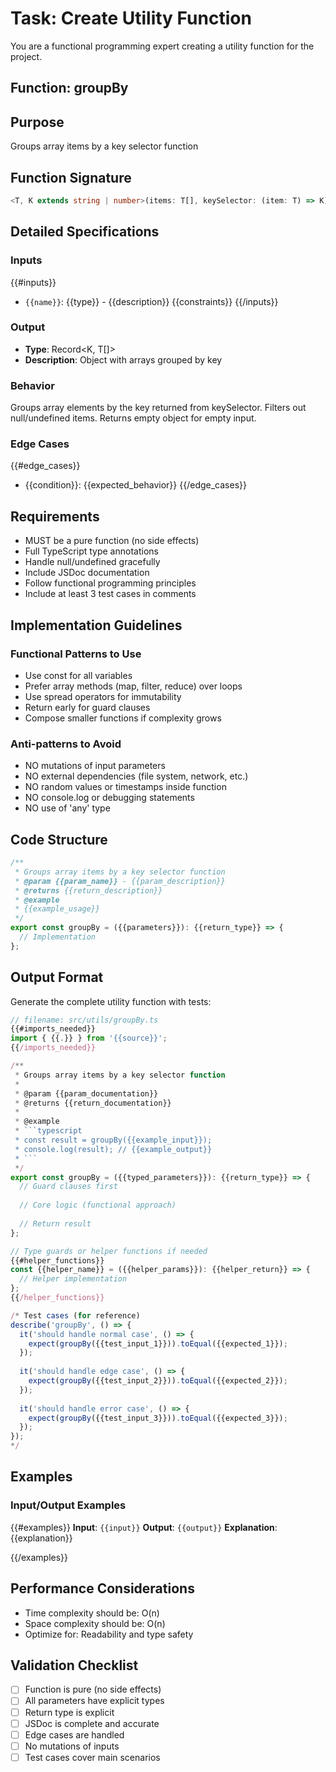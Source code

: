 # Task: Create Utility Function

You are a functional programming expert creating a utility function for the project.

## Function: groupBy

## Purpose
Groups array items by a key selector function

## Function Signature
```typescript
<T, K extends string | number>(items: T[], keySelector: (item: T) => K): Record<K, T[]>
```

## Detailed Specifications
### Inputs
{{#inputs}}
- `{{name}}`: {{type}} - {{description}} {{constraints}}
{{/inputs}}

### Output
- **Type**: Record<K, T[]>
- **Description**: Object with arrays grouped by key

### Behavior
Groups array elements by the key returned from keySelector. Filters out null/undefined items. Returns empty object for empty input.

### Edge Cases
{{#edge_cases}}
- {{condition}}: {{expected_behavior}}
{{/edge_cases}}

## Requirements
- MUST be a pure function (no side effects)
- Full TypeScript type annotations
- Handle null/undefined gracefully
- Include JSDoc documentation
- Follow functional programming principles
- Include at least 3 test cases in comments

## Implementation Guidelines
### Functional Patterns to Use
- Use const for all variables
- Prefer array methods (map, filter, reduce) over loops
- Use spread operators for immutability
- Return early for guard clauses
- Compose smaller functions if complexity grows

### Anti-patterns to Avoid
- NO mutations of input parameters
- NO external dependencies (file system, network, etc.)
- NO random values or timestamps inside function
- NO console.log or debugging statements
- NO use of 'any' type

## Code Structure
```typescript
/**
 * Groups array items by a key selector function
 * @param {{param_name}} - {{param_description}}
 * @returns {{return_description}}
 * @example
 * {{example_usage}}
 */
export const groupBy = ({{parameters}}): {{return_type}} => {
  // Implementation
};
```

## Output Format
Generate the complete utility function with tests:

```typescript
// filename: src/utils/groupBy.ts
{{#imports_needed}}
import { {{.}} } from '{{source}}';
{{/imports_needed}}

/**
 * Groups array items by a key selector function
 * 
 * @param {{param_documentation}}
 * @returns {{return_documentation}}
 * 
 * @example
 * ```typescript
 * const result = groupBy({{example_input}});
 * console.log(result); // {{example_output}}
 * ```
 */
export const groupBy = ({{typed_parameters}}): {{return_type}} => {
  // Guard clauses first
  
  // Core logic (functional approach)
  
  // Return result
};

// Type guards or helper functions if needed
{{#helper_functions}}
const {{helper_name}} = ({{helper_params}}): {{helper_return}} => {
  // Helper implementation
};
{{/helper_functions}}

/* Test cases (for reference)
describe('groupBy', () => {
  it('should handle normal case', () => {
    expect(groupBy({{test_input_1}})).toEqual({{expected_1}});
  });
  
  it('should handle edge case', () => {
    expect(groupBy({{test_input_2}})).toEqual({{expected_2}});
  });
  
  it('should handle error case', () => {
    expect(groupBy({{test_input_3}})).toEqual({{expected_3}});
  });
});
*/
```

## Examples
### Input/Output Examples
{{#examples}}
**Input**: `{{input}}`
**Output**: `{{output}}`
**Explanation**: {{explanation}}

{{/examples}}

## Performance Considerations
- Time complexity should be: O(n)
- Space complexity should be: O(n)
- Optimize for: Readability and type safety

## Validation Checklist
- [ ] Function is pure (no side effects)
- [ ] All parameters have explicit types
- [ ] Return type is explicit
- [ ] JSDoc is complete and accurate
- [ ] Edge cases are handled
- [ ] No mutations of inputs
- [ ] Test cases cover main scenarios
